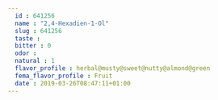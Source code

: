 ```yaml
---
  id : 641256
  name : "2,4-Hexadien-1-Ol"
  slug : 641256
  taste : 
  bitter : 0
  odor : 
  natural : 1
  flavor_profile : herbal@musty@sweet@nutty@almond@green
  fema_flavor_profile : Fruit
  date : 2019-03-26T08:47:11+01:00
---
```



